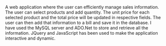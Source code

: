 A web application where the user can efficiently manage sales information. The user can select products and add quantity. The unit price for each selected product and the total price will be updated in respective fields. The user can then add that information to a bill and save it in the database.
I have used the MySQL server and ADO.Net to store and retrieve all the information. JQuery and JavaScript has been used to make the application interactive and dynamic.
